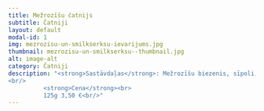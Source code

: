 ```yaml
---
title: Mežrozīšu čatnijs
subtitle: Čatniji
layout: default
modal-id: 1
img: mezrozisu-un-smilkserksu-ievarijums.jpg
thumbnail: mezrozisu-un-smilkserksu--thumbnail.jpg
alt: image-alt
category: Čatniji
description: "<strong>Sastāvdaļas</strong>: Mežrozīšu biezenis, sīpoli, čili pipari, pūdercukurs, ābolu etiķis, sāls, pipari.<br/>
<br/>
          <strong>Cena</strong><br>
          125g 3,50 €<br/>"
---
```

